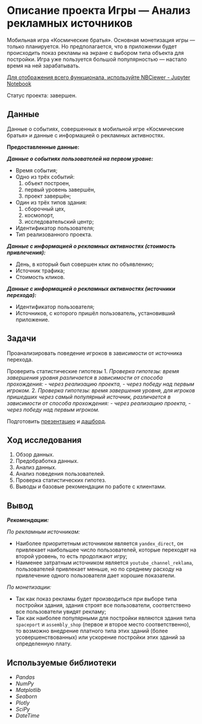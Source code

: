 # Описание проекта Игры — Анализ рекламных источников
Мобильная игра «Космические братья». Основная монетизация игры — только планируется. Но предполагается, что в приложении будет происходить показ рекламы на экране с выбором типа объекта для постройки. Игра уже пользуется большой популярностью — настало время на ней зарабатывать.

[Для отображения всего функционала, используйте NBCiewer - Jupyter Notebook]()

Статус проекта: завершен.

## Данные

Данные о событиях, совершенных в мобильной игре «Космические братья» и данные с информацией о рекламных активностях.

**Предоставленные данные:**

***Данные о событиях пользователей на первом уровне:***
- Время события;
- Одно из трёх событий:
    1. объект построен,
    2. первый уровень завершён,
    3. проект завершён;
- Один из трёх типов здания:
    1. сборочный цех,
    2. космопорт,
    3. исследовательский центр;
- Идентификатор пользователя;
- Тип реализованного проекта.

***Данные с информацией о рекламных активностях (стоимость привлечения):***
- День, в который был совершен клик по объявлению;
- Источник трафика;
- Стоимость кликов.

***Данные с информацией о рекламных активностях (источники перехода):***
- Идентификатор пользователя;
- Источников, с которого пришёл пользователь, установивший приложение.

## Задачи

Проанализировать поведение игроков в зависимости от источника перехода.

Проверить статистические гипотезы
    1. *Проверка гипотезы: время завершения уровня различается в зависимости от способа прохождения:*
        - *через реализацию проекта,*
        - *через победу над первым игроком.*
    2. *Проверка гипотезы: время завершения уровня, для игроков пришедших через самый популярный источник, различается в зависимости от способа прохождения:*
        - *через реализацию проекта,*
        - *через победу над первым игроком.*
        
Подготовить [презентацию](https://drive.google.com/file/d/1dfNnEV-7VCcxl1X_oOkJmJZLrfTY29yb/view?pli=1) и [дашборд](https://public.tableau.com/app/profile/anastasiia7648/viz/Dash_game/Dashboard1?publish=yes).

## Ход исследования

 1. Обзор данных.
 2. Предобработка данных.
 3. Анализ данных.
 4. Анализ поведения пользователей.
 5. Проверка статистических гипотез.
 6. Выводы и базовые рекомендации по работе с клиентами.
 
## Вывод

***Рекомендации:***

*По рекламным источникам:*
- Наиболее приоритетным источником является `yandex_direct`, он привлекает наибольшее число пользователей, которые переходят на второй уровень, то есть продолжают игру;
- Наименее затратным источником является `youtube_channel_reklama`, пользователей привлекает меньше, но по среднему расходу на привлечение одного пользователя дает хорошие показатели.

*По монетизации:*
- Так как показ рекламы будет производиться при выборе типа постройки здания, здания строят все пользователи, соответствено все пользователи увидят рекламу;
- Так как наиболее популярными для постройки являются здания типа `spaceport` и `assembly_shop` (первое и второе место соответственно), то возможно внедрение платного типа этих зданий (более усовершенствованных) или ускорение постройки этих зданий за определенную плату.

## Используемые библиотеки
- *Pandas*
- *NumPy*
- *Matplotlib*
- *Seaborn*
- *Plotly*
- *SciPy*
- *DateTime*
